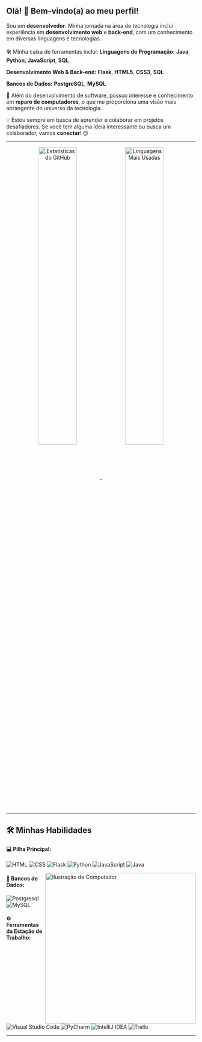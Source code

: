 ## Olá! 👋 Bem-vindo(a) ao meu perfil!

Sou um **desenvolvedor**. Minha jornada na área de tecnologia inclui experiência em **desenvolvimento web** e **back-end**, com um conhecimento em diversas linguagens e tecnologias.
<br><br>
🛠️ Minha caixa de ferramentas inclui:
**Linguagens de Programação:**
**Java**, **Python**, **JavaScript**, **SQL**

**Desenvolvimento Web & Back-end:**
**Flask**, **HTML5**, **CSS3**, **SQL**

**Bancos de Dados:**
**PostgreSQL**, **MySQL**

🔧 Além do desenvolvimento de software, possuo interesse e conhecimento em **reparo de computadores**, o que me proporciona uma visão mais abrangente do universo da tecnologia.

💡 Estou sempre em busca de aprender e colaborar em projetos desafiadores. Se você tem alguma ideia interessante ou busca um colaborador, vamos **conectar**! 😊

---

<p align="center">
  <a href="https://github.com/MMatteuss">
    <img width="45%" align="center" src="https://github-readme-stats.vercel.app/api?username=MMatteuss&show_icons=true&theme=dark" alt="Estatísticas do GitHub" />
  </a>
  <a href="https://github.com/MMatteuss">
    <img width="45%" align="center" src="https://github-readme-stats.vercel.app/api/top-langs/?username=MMatteuss&layout=compact&theme=dark" alt="Linguagens Mais Usadas" />
  </a>
</p>

---

## 🛠️ Minhas Habilidades

#### 💻 Pilha Principal:
![HTML](https://img.shields.io/badge/HTML5-E34F26?style=for-the-badge&logo=html5&logoColor=white)
![CSS](https://img.shields.io/badge/CSS3-1572B6?style=for-the-badge&logo=css3&logoColor=white)
![Flask](https://img.shields.io/badge/Flask-000000?style=for-the-badge&logo=flask&logoColor=white)
![Python](https://img.shields.io/badge/Python-14354C?style=for-the-badge&logo=python&logoColor=white)
![JavaScript](https://img.shields.io/badge/JavaScript-323330?style=for-the-badge&logo=javascript&logoColor=F7DF1E)
![Java](https://img.shields.io/badge/java-%23ED8B00.svg?style=for-the-badge&logo=openjdk&logoColor=white)

<img src="https://raw.githubusercontent.com/MicaelliMedeiros/micaellimedeiros/master/image/computer-illustration.png" width="400px" align="right" alt="Ilustração de Computador">

#### 💾 Bancos de Dados:
![Postgresql](https://img.shields.io/badge/PostgreSQL-316192?style=for-the-badge&logo=postgresql&logoColor=white)
![MySQL](https://img.shields.io/badge/mySql-323330?style=for-the-badge&logo=mysql&logoColor=blue)

#### ⚙️ Ferramentas da Estação de Trabalho:
![Visual Studio Code](https://img.shields.io/badge/Visual%20Studio%20Code-0078d7.svg?style=for-the-badge&logo=visual-studio-code&logoColor=white)
![PyCharm](https://img.shields.io/badge/pycharm-143?style=for-the-badge&logo=pycharm&logoColor=black&color=black&labelColor=green)
![IntelliJ IDEA](https://img.shields.io/badge/IntelliJIDEA-000000.svg?style=for-the-badge&logo=intellij-idea&logoColor=white)
![Trello](https://img.shields.io/badge/Trello-0052CC?style=for-the-badge&logo=trello&logoColor=white)

---
